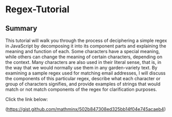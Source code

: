 # Regex-Tutorial

## Summary
This tutorial will walk you through the process of deciphering a simple regex in JavaScript by decomposing it into its component parts and explaining the meaning and function of each. Some characters have a special meaning, while others can change the meaning of certain characters, depending on the context. Many characters are also used in their literal sense, that is, in the way that we would normally use them in any garden-variety text. By examining a sample regex used for matching email addresses, I will discuss the components of this particular regex, describe what each character or group of characters signifies, and provide examples of strings that would match or not match components of the regex for clarification purposes.

Click the link below:

(https://gist.github.com/mathminx/502b847308ed325bb14f04e745acaeb4)
